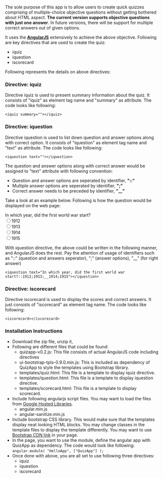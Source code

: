 The sole purpose of this app is to allow users to create quick quizzes comprising of multiple-choice objective questions without getting bothered about HTML aspect. **The current version supports objective questions with just one answer**. In future versions, there will be support for multiple correct answers out of given options. 

It uses the **<a href="http://www.angularjs.org" target="__blank">AngularJS</a>** extensively to achieve the above objective. Following are key directives that are used to create the quiz:
* iquiz
* iquestion
* iscorecard

Following represents the details on above directives:

### Directive: iquiz

Directive iquiz is used to present summary information about the quiz. It consists of "iquiz" as element tag name and "summary" as attribute. The code looks like following:

`<iquiz summary=""></iquiz>`


### <h3>Directive: iquestion</h3>

Directive iquestion is used to list down question and answer options along with correct option. It consists of "iquestion" as element tag name and "text" as attribute. The code looks like following:

`<iquestion text=""></iquestion>`

The question and answer options along with correct answer would be assigned to "text" attribute with following convention:

* Question and answer options are seperated by identifier, **"::"**
* Multiple answer options are seperated by identifier, **";"**
* Correct answer needs to be preceded by identifier, **"__"**


Take a look at an example below. Following is how the question would be displayed on the web page:

<div>In which year, did the first world war start?</div>
<input type="radio" name="year" value="1912"/>1912
<br/>
<input type="radio" name="year" value="1913"/>1913
<br/>
<input type="radio" name="year" value="1914"/>1914
<br/>
<input type="radio" name="year" value="1915"/>1915
<br/>

With iquestion directive, the above could be written in the following manner, and AngularJS does the rest. Pay the attention of usage of identifiers such as "::" (question and answers seperator), ";" (answer options), "__" (for right answer)

`<iquestion text="In which year, did the first world war start?::1912;1913;__1914;1915"></iquestion>`

### Directive: iscorecard

Directive iscorecard is used to display the scores and correct answers. It just consists of "iscorecard" as element tag name. The code looks like following:

`<iscorecard></iscorecard>`

### Installation Instructions

* Download the zip file, unzip it,
* Following are different files that could be found:
  * quizapp-v0.2.js: This file consists of actual AngularJS code including directives
  * ui-bootstrap-tpls-0.9.0.min.js: This is included as dependency of QuizApp to style the templates using Bootstrap library. 
  * templates/quiz.html: This file is a template to display iquiz directive.
  * templates/question.html: This file is a template to display iquestion directive.
  * templates/scorecard.html: This file is a template to display scorecard.
* Include following angularjs script files. You may want to load the files from <a href="https://developers.google.com/speed/libraries/devguide#angularjs" target="_blank">Google Hosted Libraries</a>.
  * angular.min.js
  * angular-sanitize.min.js
* Include bootstrap CSS library. This would make sure that the templates display neat looking HTML blocks. You may change classes in the template files to display the template differently. You may want to use <a href="https://maxcdn.bootstrapcdn.com/bootstrap/3.2.0/css/bootstrap.min.css" target="_blank">Bootstrap CDN link</a> in your page.
* In the page, you want to use the module, define the angular app with QuizApp as dependency. The code would look like following:
  `angular.module( "HelloApp", ["QuizApp"] );`
* Once done with above, you are all set to use following three directives:
  * iquiz
  * iquestion
  * iscorecard
  
